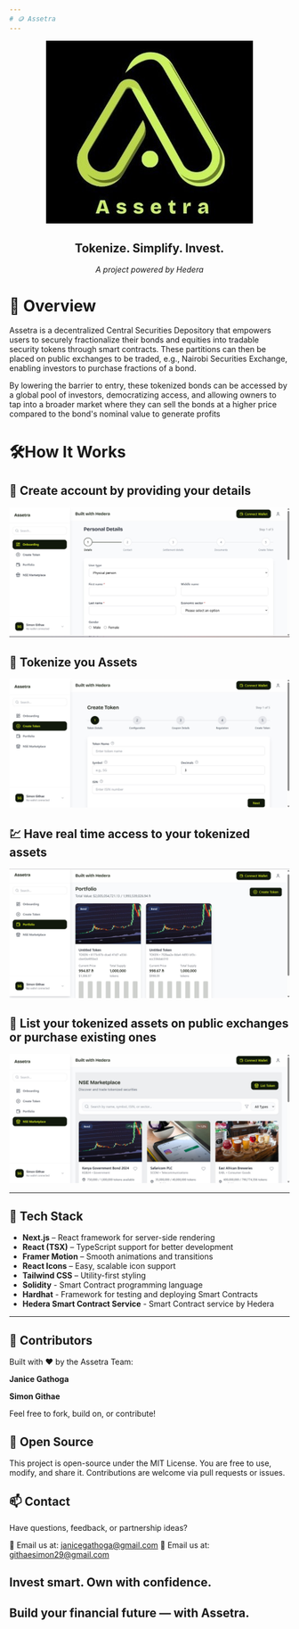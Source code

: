 ```yaml
---
# 🪙 Assetra
---
```

<div align = "center">

  ![image alt](  https://github.com/Assetra-Project/Assetra-Dapp/blob/main/assetra3.jpg)
</div>
<div align = "center">

## **Tokenize. Simplify. Invest.**  
*A project powered by Hedera*
</div>

# 📜 Overview
Assetra is a decentralized Central Securities Depository that empowers users to securely fractionalize their bonds and equities into tradable security tokens through smart contracts. These partitions can then be placed on public exchanges to be traded, e.g., Nairobi Securities Exchange, enabling investors to purchase fractions of a bond.

By lowering the barrier to entry, these tokenized bonds can be accessed by a global pool of investors, democratizing access, and allowing owners to tap into a broader market where they can sell the bonds at a higher price compared to the bond's nominal value to generate profits

# 🛠️How It Works
  ## 🦰 Create account by providing your details
  
  ![image alt](https://github.com/Assetra-Project/Assetra-Dapp/blob/main/personaldetails.jpg)

  ## 💎 Tokenize you Assets
  
   ![image alt](https://github.com/Assetra-Project/Assetra-Dapp/blob/main/createtoken.jpg
)

  ## 💹 Have real time access to your tokenized assets
  
  ![image alt](https://github.com/Assetra-Project/Assetra-Dapp/blob/main/dashboard.jpg)

  ## 💸 List your tokenized assets on public exchanges or purchase existing ones
 
   ![image alt](https://github.com/Assetra-Project/Assetra-Dapp/blob/main/listing.jpg)

  ---

## 🚀 Tech Stack

- **Next.js** – React framework for server-side rendering  
- **React (TSX)** – TypeScript support for better development  
- **Framer Motion** – Smooth animations and transitions  
- **React Icons** – Easy, scalable icon support  
- **Tailwind CSS**  – Utility-first styling
- **Solidity** - Smart Contract programming language
-  **Hardhat** - Framework for testing and deploying Smart Contracts
-  **Hedera Smart Contract Service** - Smart Contract service by Hedera

---


## 👥 Contributors
Built with ❤️ by the Assetra Team:

**Janice Gathoga**

**Simon Githae**

Feel free to fork, build on, or contribute!

## 👐 Open Source
This project is open-source under the MIT License.
You are free to use, modify, and share it. Contributions are welcome via pull requests or issues.

## 📫 Contact
Have questions, feedback, or partnership ideas?

📩 Email us at: janicegathoga@gmail.com
📩 Email us at: githaesimon29@gmail.com


## Invest smart. Own with confidence.
## Build your financial future — with Assetra.
